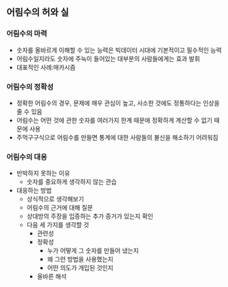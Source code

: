 ## 어림수의 허와 실
### 어림수의 마력
- 숫자를 올바르게 이해할 수 있는 능력은 빅데이터 시대에 기본적이고 필수적인 능력
- 어림수일지라도 숫자에 주눅이 들어있는 대부분의 사람들에게는 효과 발휘
- 대표적인 사례:매카시즘
### 어림수의 정확성
- 정확한 어림수의 경우, 문제에 매우 관심이 높고, 사소한 것에도 정통하다는 인상을 줄 수 있음
- 어림수는 어떤 것에 관한 숫자를 여러가지 한계 때문에 정확하게 계산할 수 없기 때문에 사용
- 주먹구구식으로 어림수를 만들면 통계에 대한 사람들의 불신을 해소하기 어려워짐
### 어림수의 대응
- 반박하지 못하는 이유
  - 숫자를 중요하게 생각하지 않는 관습
- 대응하는 방법
  - 상식적으로 생각해보기
  - 어림수의 근거에 대해 질문
  - 상대방의 주장을 입증하는 추가 증거가 있는지 확인
  - 다음 세 가지를 생각할 것
    - 관련성
    - 정확성
      - 누가 어떻게 그 숫자를 만들어 냈는지
      - 왜 그런 방법을 사용했는지
      - 어떤 의도가 개입된 것인지
    - 올바른 해석
